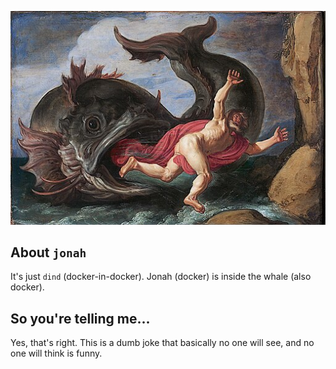<p align="center">
  <img src=".images/512px-Pieter_Lastman_-_Jonah_and_the_Whale_-_Google_Art_ProjectFXD.jpg" alt="Jonah and the Whale">
</p>

## About `jonah`
It's just `dind` (docker-in-docker). Jonah (docker) is inside the whale (also docker).

## So you're telling me...
Yes, that's right. This is a dumb joke that basically no one will see, and no one will think is funny.
